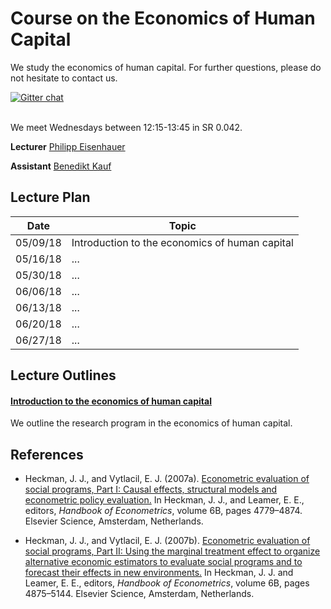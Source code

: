 # Course on the Economics of Human Capital

We study the economics of human capital. For further questions, please do not hesitate to contact us.

[![Gitter chat](https://badges.gitter.im/gitterHQ/gitter.png)](https://gitter.im/eisenhauerIO/Lobby?utm_source=share-link&utm_medium=link&utm_campaign=share-link)
<br><br>

We meet Wednesdays between 12:15-13:45 in SR 0.042.

**Lecturer** [Philipp Eisenhauer](https://peisenha.github.io/build/html/index.html)

**Assistant** [Benedikt Kauf](https://github.com/benediktkauf)

## Lecture Plan

| Date      | Topic                                                  |
| ----------| ------------------------------------------------------ |
| 05/09/18  | Introduction to the economics of human capital         |
| 05/16/18  | ...                                                    |
| 05/30/18  | ...                                                    |
| 06/06/18  | ...                                                    |
| 06/13/18  | ...                                                    |
| 06/20/18  | ...                                                    |
| 06/27/18  | ...                                                    |

## Lecture Outlines

#### [Introduction to the economics of human capital](https://github.com/eisenhauerIO/human_capital/blob/master/distribution/01_intro_human_capital.pdf)

We outline the research program in the economics of human capital.

## References

*  Heckman, J. J., and Vytlacil, E. J. (2007a). [Econometric evaluation of social programs, Part
I: Causal effects, structural models and econometric policy evaluation.](http://ac.els-cdn.com/S1573441207060709/1-s2.0-S1573441207060709-main.pdf?_tid=b933f5c8-6bbe-11e7-8ae8-00000aacb35d&acdnat=1500385435_c69182d36b79b66bbce5f5a7c593617c) In Heckman, J. J., and Leamer, E. E., editors, *Handbook of Econometrics*, volume 6B, pages 4779–4874. Elsevier
Science, Amsterdam, Netherlands.

* Heckman, J. J., and Vytlacil, E. J. (2007b). [Econometric evaluation of social programs, Part
II: Using the marginal treatment effect to organize alternative economic estimators to evaluate social programs and to forecast their effects in new environments.](http://ac.els-cdn.com/S1573441207060710/1-s2.0-S1573441207060710-main.pdf?_tid=5ccb4ace-6bbf-11e7-807b-00000aab0f26&acdnat=1500385710_c3706f18138fabe356b0f3ebddd75670) In Heckman, J. J. and Leamer, E. E., editors, *Handbook of Econometrics*, volume 6B, pages 4875–5144. Elsevier Science, Amsterdam, Netherlands.
